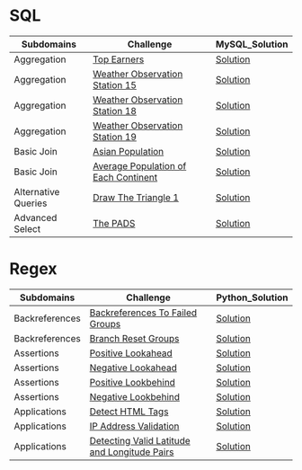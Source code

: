 # SQL
| Subdomains | Challenge | MySQL_Solution  |
| ------- | --- | --- |
| Aggregation | [Top Earners](https://www.hackerrank.com/challenges/earnings-of-employees/problem?isFullScreen=true)  | [Solution](https://github.com/cengiz1erg/HackerRank_Solutions/tree/main/SQL/Top_Earners.sql)  |
| Aggregation | [Weather Observation Station 15](https://www.hackerrank.com/challenges/weather-observation-station-15/problem?isFullScreen=true)  | [Solution](https://github.com/cengiz1erg/HackerRank_Solutions/blob/main/SQL/WeatherObservationStation15.sql)  |
| Aggregation | [Weather Observation Station 18](https://www.hackerrank.com/challenges/weather-observation-station-18/problem?isFullScreen=true)  | [Solution](https://github.com/cengiz1erg/HackerRank_Solutions/blob/main/SQL/WeatherObservationStation18.sql)  |
| Aggregation | [Weather Observation Station 19](https://www.hackerrank.com/challenges/weather-observation-station-19/problem?isFullScreen=true)  | [Solution](https://github.com/cengiz1erg/HackerRank_Solutions/blob/main/SQL/WeatherObservationStation19.sql)  |
| Basic Join | [Asian Population](https://www.hackerrank.com/challenges/asian-population/problem?isFullScreen=true)  | [Solution](https://github.com/cengiz1erg/HackerRank_Solutions/blob/main/SQL/AsianPopulation.sql)  |
| Basic Join | [Average Population of Each Continent](https://www.hackerrank.com/challenges/average-population-of-each-continent/problem?isFullScreen=true)  | [Solution](https://github.com/cengiz1erg/HackerRank_Solutions/blob/main/SQL/AveragePopulationofEachContinent.sql)  |
| Alternative Queries| [Draw The Triangle 1](https://www.hackerrank.com/challenges/draw-the-triangle-1/problem)  | [Solution](https://github.com/cengiz1erg/HackerRank_Solutions/blob/main/SQL/drawthetriangle1.sql)  |
| Advanced Select| [The PADS](https://www.hackerrank.com/challenges/the-pads/problem?isFullScreen=true)  | [Solution](https://github.com/cengiz1erg/HackerRank_Solutions/blob/main/SQL/ThePADS.sql)  |

# Regex
| Subdomains | Challenge | Python_Solution  |
| ------- | --- | --- |
| Backreferences | [Backreferences To Failed Groups](https://www.hackerrank.com/challenges/backreferences-to-failed-groups/problem?isFullScreen=true)  | [Solution](https://github.com/cengiz1erg/HackerRank_Solutions/blob/main/Regex/BackreferencesToFailedGroups.py) |
| Backreferences | [Branch Reset Groups](https://www.hackerrank.com/challenges/branch-reset-groups/problem?isFullScreen=true)  | [Solution](https://github.com/cengiz1erg/HackerRank_Solutions/blob/main/Regex/BranchResetGroups.php) |
| Assertions | [Positive Lookahead](https://www.hackerrank.com/challenges/positive-lookahead/problem?isFullScreen=true)  | [Solution](https://github.com/cengiz1erg/HackerRank_Solutions/blob/main/Regex/PositiveLookahead.py) |
| Assertions | [Negative Lookahead](https://www.hackerrank.com/challenges/negative-lookahead/problem?isFullScreen=true)  | [Solution](https://github.com/cengiz1erg/HackerRank_Solutions/blob/main/Regex/NegativeLookahead.py) |
| Assertions | [Positive Lookbehind](https://www.hackerrank.com/challenges/positive-lookbehind/problem?isFullScreen=true)  | [Solution](https://github.com/cengiz1erg/HackerRank_Solutions/blob/main/Regex/PositiveLookbehind.py) |
| Assertions | [Negative Lookbehind](https://www.hackerrank.com/challenges/negative-lookbehind/problem?isFullScreen=true)  | [Solution](https://github.com/cengiz1erg/HackerRank_Solutions/blob/main/Regex/NegativeLookbehind.py) |
| Applications | [Detect HTML Tags](https://www.hackerrank.com/challenges/detect-html-tags/problem?isFullScreen=true)  | [Solution](https://github.com/cengiz1erg/HackerRank_Solutions/blob/main/Regex/DetectHTMLTags.py) |
| Applications | [IP Address Validation](https://www.hackerrank.com/challenges/ip-address-validation/problem?isFullScreen=true)  | [Solution](https://github.com/cengiz1erg/HackerRank_Solutions/blob/main/Regex/IPAddressValidation.py) |
| Applications | [Detecting Valid Latitude and Longitude Pairs](https://www.hackerrank.com/challenges/detecting-valid-latitude-and-longitude/problem?isFullScreen=true)  | [Solution](https://github.com/cengiz1erg/HackerRank_Solutions/blob/main/Regex/DetectingValidLatitudeandLongitudePairs.py) |








